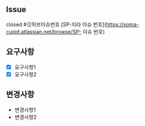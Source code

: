 ## Issue

closed #깃허브이슈번호
[SP-지라 이슈 번호](https://soma-cupid.atlassian.net/browse/SP- 이슈 번호)

## 요구사항

- [x] 요구사항1
- [x] 요구사항2

## 변경사항

- 변경사항1
- 변경사항2

